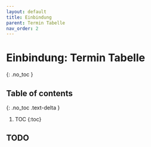 ```yaml
---
layout: default
title: Einbindung
parent: Termin Tabelle
nav_order: 2
---
```


# Einbindung: Termin Tabelle
{: .no_toc }

## Table of contents
{: .no_toc .text-delta }

1. TOC
{:toc}

## TODO